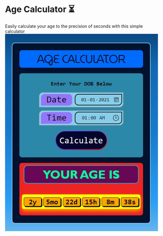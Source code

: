 # Age Calculator ⏳

Easily calculate your age to the precision of seconds with this simple calculator
![Preview](https://github.com/BalencedVeil717/age-calculator/blob/1eb887cfee3df710e1763828682e24047de139ea/images/preview.jpeg)
